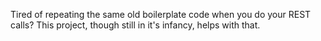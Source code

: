 Tired of repeating the same old boilerplate code when you do your REST calls?
This project, though still in it's infancy, helps with that.